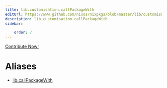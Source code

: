 ```yaml
---
title: lib.customisation.callPackageWith
editUrl: https://www.github.com/nixos/nixpkgs/blob/master/lib/customisation.nix#L125C21
description: lib.customisation.callPackageWith
sidebar:

    order: 7
---
```


<a href="https://www.github.com/nixos/nixpkgs/blob/master/lib/customisation.nix#L125C21">Contribute Now!</a>


# Aliases

- [lib.callPackageWith](./reference/lib/lib-callPackageWith)


